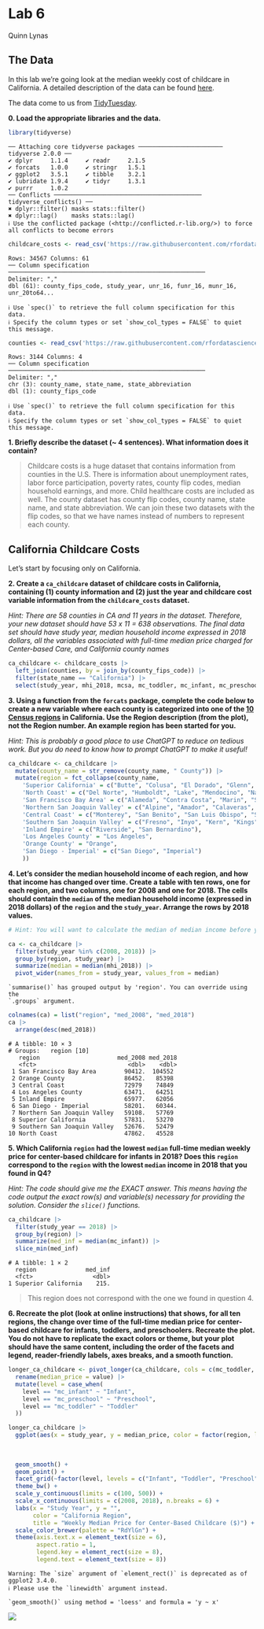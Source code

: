 # Lab 6
Quinn Lynas

## The Data

In this lab we’re going look at the median weekly cost of childcare in
California. A detailed description of the data can be found
[here](https://github.com/rfordatascience/tidytuesday/blob/master/data/2023/2023-05-09/readme.md).

The data come to us from
[TidyTuesday](https://github.com/rfordatascience/tidytuesday).

**0. Load the appropriate libraries and the data.**

``` r
library(tidyverse)
```

    ── Attaching core tidyverse packages ──────────────────────── tidyverse 2.0.0 ──
    ✔ dplyr     1.1.4     ✔ readr     2.1.5
    ✔ forcats   1.0.0     ✔ stringr   1.5.1
    ✔ ggplot2   3.5.1     ✔ tibble    3.2.1
    ✔ lubridate 1.9.4     ✔ tidyr     1.3.1
    ✔ purrr     1.0.2     
    ── Conflicts ────────────────────────────────────────── tidyverse_conflicts() ──
    ✖ dplyr::filter() masks stats::filter()
    ✖ dplyr::lag()    masks stats::lag()
    ℹ Use the conflicted package (<http://conflicted.r-lib.org/>) to force all conflicts to become errors

``` r
childcare_costs <- read_csv('https://raw.githubusercontent.com/rfordatascience/tidytuesday/master/data/2023/2023-05-09/childcare_costs.csv')
```

    Rows: 34567 Columns: 61
    ── Column specification ────────────────────────────────────────────────────────
    Delimiter: ","
    dbl (61): county_fips_code, study_year, unr_16, funr_16, munr_16, unr_20to64...

    ℹ Use `spec()` to retrieve the full column specification for this data.
    ℹ Specify the column types or set `show_col_types = FALSE` to quiet this message.

``` r
counties <- read_csv('https://raw.githubusercontent.com/rfordatascience/tidytuesday/master/data/2023/2023-05-09/counties.csv')
```

    Rows: 3144 Columns: 4
    ── Column specification ────────────────────────────────────────────────────────
    Delimiter: ","
    chr (3): county_name, state_name, state_abbreviation
    dbl (1): county_fips_code

    ℹ Use `spec()` to retrieve the full column specification for this data.
    ℹ Specify the column types or set `show_col_types = FALSE` to quiet this message.

**1. Briefly describe the dataset (~ 4 sentences). What information does
it contain?**

> Childcare costs is a huge dataset that contains information from
> counties in the U.S. There is information about unemployment rates,
> labor force participation, poverty rates, county flip codes, median
> household earnings, and more. Child healthcare costs are included as
> well. The county dataset has county flip codes, county name, state
> name, and state abbreviation. We can join these two datasets with the
> flip codes, so that we have names instead of numbers to represent each
> county.

## California Childcare Costs

Let’s start by focusing only on California.

**2. Create a `ca_childcare` dataset of childcare costs in California,
containing (1) county information and (2) just the year and childcare
cost variable information from the `childcare_costs` dataset.**

*Hint: There are 58 counties in CA and 11 years in the dataset.
Therefore, your new dataset should have 53 x 11 = 638 observations. The
final data set should have study year, median household income expressed
in 2018 dollars, all the variables associated with full-time median
price charged for Center-based Care, and California county names*

``` r
ca_childcare <- childcare_costs |>
  left_join(counties, by = join_by(county_fips_code)) |>
  filter(state_name == "California") |>
  select(study_year, mhi_2018, mcsa, mc_toddler, mc_infant, mc_preschool, county_name)
```

**3. Using a function from the `forcats` package, complete the code
below to create a new variable where each county is categorized into one
of the [10 Census regions](https://census.ca.gov/regions/) in
California. Use the Region description (from the plot), not the Region
number. An example region has been started for you.**

*Hint: This is probably a good place to use ChatGPT to reduce on tedious
work. But you do need to know how to prompt ChatGPT to make it useful!*

``` r
ca_childcare <- ca_childcare |> 
  mutate(county_name = str_remove(county_name, " County")) |> 
  mutate(region = fct_collapse(county_name,
    'Superior California' = c("Butte", "Colusa", "El Dorado", "Glenn", "Lassen", "Modoc", "Nevada", "Placer", "Plumas", "Sacramento", "Shasta", "Sierra", "Siskiyou", "Sutter", "Tehama", "Yolo", "Yuba"),
    'North Coast' = c("Del Norte", "Humboldt", "Lake", "Mendocino", "Napa", "Sonoma", "Trinity"),
    'San Francisco Bay Area' = c("Alameda", "Contra Costa", "Marin", "San Francisco", "San Mateo", "Santa Clara", "Solano"),
    'Northern San Joaquin Valley' = c("Alpine", "Amador", "Calaveras", "Madera", "Mariposa", "Merced", "Mono", "San Joaquin", "Stanislaus", "Tuolumne"),
    'Central Coast' = c("Monterey", "San Benito", "San Luis Obispo", "Santa Barbara", "Santa Cruz", "Ventura"),
    'Southern San Joaquin Valley' = c("Fresno", "Inyo", "Kern", "Kings", "Tulare"),
    'Inland Empire' = c("Riverside", "San Bernardino"),
    'Los Angeles County' = "Los Angeles",
    'Orange County' = "Orange",
    'San Diego - Imperial' = c("San Diego", "Imperial")
    ))
```

**4. Let’s consider the median household income of each region, and how
that income has changed over time. Create a table with ten rows, one for
each region, and two columns, one for 2008 and one for 2018. The cells
should contain the `median` of the median household income (expressed in
2018 dollars) of the `region` and the `study_year`. Arrange the rows by
2018 values.**

``` r
# Hint: You will want to calculate the median of median income before you make columns for 2008/2018 by transforming the data

ca <- ca_childcare |>
  filter(study_year %in% c(2008, 2018)) |>
  group_by(region, study_year) |>
  summarize(median = median(mhi_2018)) |>
  pivot_wider(names_from = study_year, values_from = median)
```

    `summarise()` has grouped output by 'region'. You can override using the
    `.groups` argument.

``` r
colnames(ca) = list("region", "med_2008", "med_2018")
ca |>
  arrange(desc(med_2018))
```

    # A tibble: 10 × 3
    # Groups:   region [10]
       region                      med_2008 med_2018
       <fct>                          <dbl>    <dbl>
     1 San Francisco Bay Area        90412.  104552 
     2 Orange County                 86452.   85398 
     3 Central Coast                 72979    74849 
     4 Los Angeles County            63471.   64251 
     5 Inland Empire                 65977.   62056 
     6 San Diego - Imperial          58201.   60344.
     7 Northern San Joaquin Valley   59108.   57769 
     8 Superior California           57831.   53270 
     9 Southern San Joaquin Valley   52676.   52479 
    10 North Coast                   47862.   45528 

**5. Which California `region` had the lowest `median` full-time median
weekly price for center-based childcare for infants in 2018? Does this
`region` correspond to the `region` with the lowest `median` income in
2018 that you found in Q4?**

*Hint: The code should give me the EXACT answer. This means having the
code output the exact row(s) and variable(s) necessary for providing the
solution. Consider the `slice()` functions.*

``` r
ca_childcare |>
  filter(study_year == 2018) |>
  group_by(region) |>
  summarize(med_inf = median(mc_infant)) |>
  slice_min(med_inf)
```

    # A tibble: 1 × 2
      region              med_inf
      <fct>                 <dbl>
    1 Superior California    215.

> This region does not correspond with the one we found in question 4.

**6. Recreate the plot (look at online instructions) that shows, for all
ten regions, the change over time of the full-time median price for
center-based childcare for infants, toddlers, and preschoolers. Recreate
the plot. You do not have to replicate the exact colors or theme, but
your plot should have the same content, including the order of the
facets and legend, reader-friendly labels, axes breaks, and a smooth
function.**

``` r
longer_ca_childcare <- pivot_longer(ca_childcare, cols = c(mc_toddler, mc_infant, mc_preschool), names_to = "level") |>
  rename(median_price = value) |>
  mutate(level = case_when(
    level == "mc_infant" ~ "Infant",
    level == "mc_preschool" ~ "Preschool",
    level == "mc_toddler" ~ "Toddler"
  ))

longer_ca_childcare |>
  ggplot(aes(x = study_year, y = median_price, color = factor(region, levels = c("San Francisco Bay Area", "Orange County", "Los Angeles County",
                                                                                 "Northern San Joaquin Valley", "Central Coast", "Inland Empire",
                                                                                 "Superior California", "Southern San Joaquin Valley", "San Diego - Imperial",
                                                                                 "North Coast")))) + 
  geom_smooth() + 
  geom_point() +
  facet_grid(~factor(level, levels = c("Infant", "Toddler", "Preschool"))) + 
  theme_bw() + 
  scale_y_continuous(limits = c(100, 500)) +
  scale_x_continuous(limits = c(2008, 2018), n.breaks = 6) + 
  labs(x = "Study Year", y = "",
       color = "California Region",
       title = "Weekly Median Price for Center-Based Childcare ($)") +
  scale_color_brewer(palette = "RdYlGn") + 
  theme(axis.text.x = element_text(size = 6),
        aspect.ratio = 1,
        legend.key = element_rect(size = 8),
        legend.text = element_text(size = 8))
```

    Warning: The `size` argument of `element_rect()` is deprecated as of ggplot2 3.4.0.
    ℹ Please use the `linewidth` argument instead.

    `geom_smooth()` using method = 'loess' and formula = 'y ~ x'

![](lab-6-student_files/figure-commonmark/recreate-plot-1.png)
